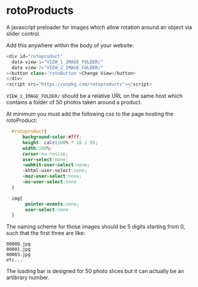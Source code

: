 # rotoProducts
A javascript preloader for images which allow rotation around an object via slider control.

Add this anywhere within the body of your website:

``` javascript 
<div id="rotoproduct"
  data-view-1="VIEW_1_IMAGE_FOLDER/"
  data-view-2="VIEW_2_IMAGE_FOLDER/"
><button class='rotoButton'>Change View</button>
</div>
<script src="https://unpkg.com/rotoproducts"></script>
```

`VIEW_1_IMAGE_FOLDER/` should be a relative URL on the same host which contains a folder of 50 photos taken around a product.

At minimum you must add the following css to the page hosting the rotoProduct:

``` css
  #rotoproduct{
      background-color:#fff;
      height: calc(100% * 16 / 9);
      width:100%;
      cursor:ew-resize;
      user-select:none;
      -webkit-user-select:none;
      -khtml-user-select:none;
      -moz-user-select:none;
      -ms-user-select:none
  }

  img{
       pointer-events:none;
       user-select:none
  }
```


The naming scheme for those images should be 5 digits starting from 0, such that the first three are like:

```
00000.jpg
00001.jpg
00003.jpg
etc...
```

The loading bar is designed for 50 photo slices but it can actually be an artibrary number.
